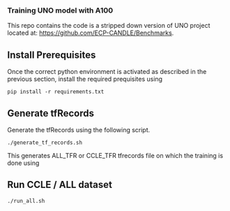 ### Training UNO model with A100
This repo contains the code is a stripped down version of UNO project located at: https://github.com/ECP-CANDLE/Benchmarks.


## Install Prerequisites
Once the correct python environment is activated as described in the previous section, install the required prequisites using
```
pip install -r requirements.txt
```
## Generate tfRecords
Generate the tfRecords using the following script.
```
./generate_tf_records.sh 
```
This generates ALL_TFR or CCLE_TFR tfrecords file on which the training is done using 
## Run CCLE / ALL dataset 

```
./run_all.sh
```



